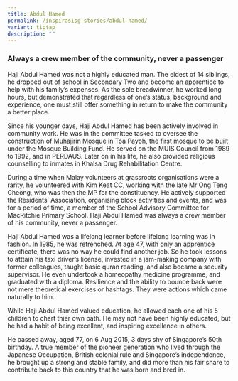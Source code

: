 ```yaml
---
title: Abdul Hamed
permalink: /inspirasisg-stories/abdul-hamed/
variant: tiptap
description: ""
---
```

<h3><strong>Always a crew member of the community, never a passenger</strong></h3><p>Haji Abdul Hamed was not a highly educated man. The eldest of 14 siblings, he dropped out of school in Secondary Two and become an apprentice to help with his family’s expenses. As the sole breadwinner, he worked long hours, but demonstrated that regardless of one’s status, background and experience, one must still offer something in return to make the community a better place.</p><p>Since his younger days, Haji Abdul Hamed has been actively involved in community work. He was in the committee tasked to oversee the construction of Muhajirin Mosque in Toa Payoh, the first mosque to be built under the Mosque Building Fund. He served on the MUIS Council from 1989 to 1992, and in PERDAUS. Later on in his life, he also provided religious counselling to inmates in Khalsa Drug Rehabilitation Centre.</p><p>During a time when Malay volunteers at grassroots organisations were a rarity, he volunteered with Kim Keat CC, working with the late Mr Ong Teng Cheong, who was then the MP for the constituency. He actively supported the Residents’ Association, organising block activities and events, and was for a period of time, a member of the School Advisory Committee for MacRitchie Primary School. Haji Abdul Hamed was always a crew member of his community, never a passenger.</p><p>Haji Abdul Hamed was a lifelong learner before lifelong learning was in fashion. In 1985, he was retrenched. At age 47, with only an apprentice certificate, there was no way he could find another job. So he took lessons to atttain his taxi driver’s license, invested in a jam-making company with former colleagues, taught basic quran reading, and also became a security supervisor. He even undertook a homeopathy medicine programme, and graduated with a diploma. Resilience and the ability to bounce back were not mere theoretical exercises or hashtags. They were actions which came naturally to him.</p><p>While Haji Abdul Hamed valued education, he allowed each one of his 5 children to chart thier own path. He may not have been highly educated, but he had a habit of being excellent, and inspiring excellence in others.</p><p>He passed away, aged 77, on 6 Aug 2015, 3 days shy of Singapore’s 50th birthday. A true member of the pioneer generation who lived through the Japanese Occupation, British colonial rule and Singapore’s independence, he brought up a strong and stable family, and did more than his fair share to contribute back to this country that he was born and bred in.</p>